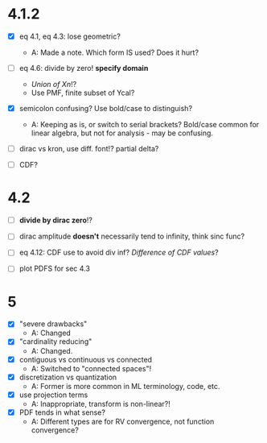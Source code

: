 # 4.1.2
- [x] eq 4.1, eq 4.3: lose geometric?
  - A: Made a note. Which form IS used? Does it hurt?
- [ ] eq 4.6: divide by zero! **specify domain**
  - *Union of Xn*!?
  - Use PMF, finite subset of Ycal?

- [x] semicolon confusing? Use bold/case to distinguish?
  - A: Keeping as is, or switch to serial brackets? Bold/case common for linear algebra, but not for analysis - may be confusing.
- [ ] dirac vs kron, use diff. font!? partial delta?
- [ ] CDF?

# 4.2
- [ ] **divide by dirac zero**!?
- [ ] dirac amplitude **doesn't** necessarily tend to infinity, think sinc func?
- [ ] eq 4.12: CDF use to avoid div inf? *Difference of CDF values*?

- [ ] plot PDFS for sec 4.3

# 5
- [x] "severe drawbacks"
  - A: Changed
- [x] "cardinality reducing"
  - A: Changed.
- [x] contiguous vs continuous vs connected
  - A: Switched to "connected spaces"!
- [x] discretization vs quantization
  - A: Former is more common in ML terminology, code, etc.
- [x] use projection terms
  - A: Inappropriate, transform is non-linear?!
- [x] PDF tends in what sense?
  - A: Different types are for RV convergence, not function convergence?
